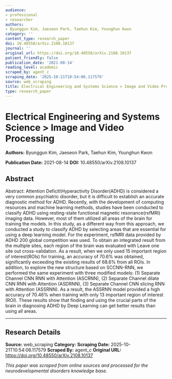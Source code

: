 ```yaml
---
audience:
- professional
- researcher
authors:
- Byunggun Kim, Jaeseon Park, Taehun Kim, Younghun Kwon
category: ''
content_type: research_paper
doi: 10.48550/arXiv.2108.10137
journal: ''
original_url: https://doi.org/10.48550/arXiv.2108.10137
patient_friendly: false
publication_date: '2021-08-14'
reading_level: academic
scraped_by: agent_c
scraping_date: '2025-10-21T10:54:06.117579'
source: web_scraping
title: Electrical Engineering and Systems Science > Image and Video Processing
type: research_paper
---
```

# Electrical Engineering and Systems Science > Image and Video Processing

**Authors:** Byunggun Kim, Jaeseon Park, Taehun Kim, Younghun Kwon

**Publication Date:** 2021-08-14
**DOI:** 10.48550/arXiv.2108.10137

## Abstract

Abstract:
Attention Deficit\Hyperactivity Disorder(ADHD) is considered a very common psychiatric disorder, but it is difficult to establish an accurate diagnostic method for ADHD. Recently, with the development of computing resources and machine learning methods, studies have been conducted to classify ADHD using resting-state functional magnetic resonance(rsfMRI) imaging data. However, most of them utilized all areas of the brain for training the models. In this study, as a different way from this approach, we conducted a study to classify ADHD by selecting areas that are essential for using a deep learning model. For the experiment, rsfMRI data provided by ADHD 200 global competition was used. To obtain an integrated result from the multiple sites, each region of the brain was evaluated with Leave one site out cross-validation. As a result, when we only used 15 important region of interest(ROIs) for training, an accuracy of 70.6% was obtained, significantly exceeding the existing results of 68.6% from all ROIs. In addition, to explore the new structure based on SCCNN-RNN, we performed the same experiment with three modified models: (1) Separate Channel CNN RNN with Attention (ASCRNN), (2) Separate Channel dilate CNN RNN with Attention (ASDRNN), (3) Separate Channel CNN slicing RNN with Attention (ASSRNN). As a result, the ASSRNN model provided a high accuracy of 70.46% when training with only 13 important region of interest (ROI). These results show that finding and using the crucial parts of the brain in diagnosing ADHD by Deep Learning can get better results than using all areas.

---

## Research Details

**Source:** web_scraping
**Category:** 
**Scraping Date:** 2025-10-21T10:54:06.117579
**Scraped By:** agent_c
**Original URL:** https://doi.org/10.48550/arXiv.2108.10137

*This paper was scraped from online sources and processed for the neurodevelopmental disorders knowledge base.*